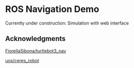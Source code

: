 # ROS Navigation Demo

Currently under construction: Simulation with web interface

## Acknowledgments

[FiorellaSibona/turtlebot3_nav](https://github.com/FiorellaSibona/turtlebot3_nav)

[uos/ceres_robot](https://github.com/uos/ceres_robot)